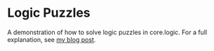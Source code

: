 # Logic Puzzles

A demonstration of how to solve logic puzzles in core.logic. For a full
explanation, see [my blog post](http://blog.jenkster.com/2012/02/solving-logic-puzzles-with-clojures-corelogic.html).
